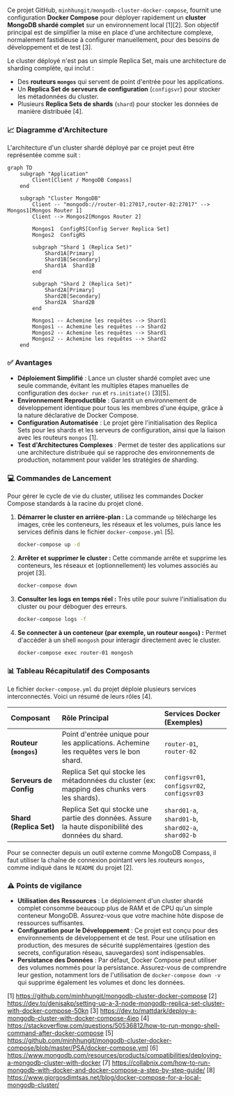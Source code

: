 Ce projet GitHub, `minhhungit/mongodb-cluster-docker-compose`, fournit une configuration **Docker Compose** pour déployer rapidement un **cluster MongoDB shardé complet** sur un environnement local [1][2]. Son objectif principal est de simplifier la mise en place d'une architecture complexe, normalement fastidieuse à configurer manuellement, pour des besoins de développement et de test [3].

Le cluster déployé n'est pas un simple Replica Set, mais une architecture de sharding complète, qui inclut :
*   Des **routeurs `mongos`** qui servent de point d'entrée pour les applications.
*   Un **Replica Set de serveurs de configuration** (`configsvr`) pour stocker les métadonnées du cluster.
*   Plusieurs **Replica Sets de shards** (`shard`) pour stocker les données de manière distribuée [4].

### 📈 Diagramme d'Architecture

L'architecture d'un cluster shardé déployé par ce projet peut être représentée comme suit :

```mermaid
graph TD
    subgraph "Application"
        Client[Client / MongoDB Compass]
    end

    subgraph "Cluster MongoDB"
        Client -- "mongodb://router-01:27017,router-02:27017" --> Mongos1[Mongos Router 1]
        Client --> Mongos2[Mongos Router 2]

        Mongos1  ConfigRS[Config Server Replica Set]
        Mongos2  ConfigRS

        subgraph "Shard 1 (Replica Set)"
            Shard1A[Primary]
            Shard1B[Secondary]
            Shard1A  Shard1B
        end

        subgraph "Shard 2 (Replica Set)"
            Shard2A[Primary]
            Shard2B[Secondary]
            Shard2A  Shard2B
        end

        Mongos1 -- Achemine les requêtes --> Shard1
        Mongos1 -- Achemine les requêtes --> Shard2
        Mongos2 -- Achemine les requêtes --> Shard1
        Mongos2 -- Achemine les requêtes --> Shard2
    end
```

### ✅ Avantages

*   **Déploiement Simplifié** : Lance un cluster shardé complet avec une seule commande, évitant les multiples étapes manuelles de configuration des `docker run` et `rs.initiate()` [3][5].
*   **Environnement Reproductible** : Garantit un environnement de développement identique pour tous les membres d'une équipe, grâce à la nature déclarative de Docker Compose.
*   **Configuration Automatisée** : Le projet gère l'initialisation des Replica Sets pour les shards et les serveurs de configuration, ainsi que la liaison avec les routeurs `mongos` [1].
*   **Test d'Architectures Complexes** : Permet de tester des applications sur une architecture distribuée qui se rapproche des environnements de production, notamment pour valider les stratégies de sharding.

### 💻 Commandes de Lancement

Pour gérer le cycle de vie du cluster, utilisez les commandes Docker Compose standards à la racine du projet cloné.

1.  **Démarrer le cluster en arrière-plan :**
    La commande `up` télécharge les images, crée les conteneurs, les réseaux et les volumes, puis lance les services définis dans le fichier `docker-compose.yml` [5].
    ```bash
    docker-compose up -d
    ```

2.  **Arrêter et supprimer le cluster :**
    Cette commande arrête et supprime les conteneurs, les réseaux et (optionnellement) les volumes associés au projet [3].
    ```bash
    docker-compose down
    ```

3.  **Consulter les logs en temps réel :**
    Très utile pour suivre l'initialisation du cluster ou pour déboguer des erreurs.
    ```bash
    docker-compose logs -f
    ```

4.  **Se connecter à un conteneur (par exemple, un routeur `mongos`) :**
    Permet d'accéder à un shell `mongosh` pour interagir directement avec le cluster.
    ```bash
    docker-compose exec router-01 mongosh
    ```

### 📊 Tableau Récapitulatif des Composants

Le fichier `docker-compose.yml` du projet déploie plusieurs services interconnectés. Voici un résumé de leurs rôles [4].

| Composant | Rôle Principal | Services Docker (Exemples) |
| :--- | :--- | :--- |
| **Routeur (`mongos`)** | Point d'entrée unique pour les applications. Achemine les requêtes vers le bon shard. | `router-01`, `router-02` |
| **Serveurs de Config** | Replica Set qui stocke les métadonnées du cluster (ex: mapping des chunks vers les shards). | `configsvr01`, `configsvr02`, `configsvr03` |
| **Shard (Replica Set)** | Replica Set qui stocke une partie des données. Assure la haute disponibilité des données du shard. | `shard01-a`, `shard01-b`, `shard02-a`, `shard02-b` |

Pour se connecter depuis un outil externe comme MongoDB Compass, il faut utiliser la chaîne de connexion pointant vers les routeurs `mongos`, comme indiqué dans le `README` du projet [2].

### ⚠️ Points de vigilance

*   **Utilisation des Ressources** : Le déploiement d'un cluster shardé complet consomme beaucoup plus de RAM et de CPU qu'un simple conteneur MongoDB. Assurez-vous que votre machine hôte dispose de ressources suffisantes.
*   **Configuration pour le Développement** : Ce projet est conçu pour des environnements de développement et de test. Pour une utilisation en production, des mesures de sécurité supplémentaires (gestion des secrets, configuration réseau, sauvegardes) sont indispensables.
*   **Persistance des Données** : Par défaut, Docker Compose peut utiliser des volumes nommés pour la persistance. Assurez-vous de comprendre leur gestion, notamment lors de l'utilisation de `docker-compose down -v` qui supprime également les volumes et donc les données.

[1] https://github.com/minhhungit/mongodb-cluster-docker-compose
[2] https://dev.to/denisakp/setting-up-a-3-node-mongodb-replica-set-cluster-with-docker-compose-50kn
[3] https://dev.to/mattdark/deploy-a-mongodb-cluster-with-docker-compose-4ieo
[4] https://stackoverflow.com/questions/50536812/how-to-run-mongo-shell-command-after-docker-compose
[5] https://github.com/minhhungit/mongodb-cluster-docker-compose/blob/master/PSA/docker-compose.yml
[6] https://www.mongodb.com/resources/products/compatibilities/deploying-a-mongodb-cluster-with-docker
[7] https://collabnix.com/how-to-run-mongodb-with-docker-and-docker-compose-a-step-by-step-guide/
[8] https://www.giorgosdimtsas.net/blog/docker-compose-for-a-local-mongodb-cluster/